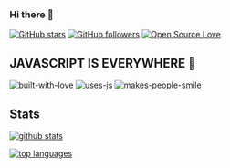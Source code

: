 ### Hi there 👋

<!--
**miko-github/miko-github** is a ✨ _special_ ✨ repository because its `README.md` (this file) appears on your GitHub profile
-->

[![GitHub stars](https://img.shields.io/github/stars/miko-github/vueStoreDashboard.svg?style=social&label=Star&maxAge=2592000)](https://GitHub.com/miko-github/miko-github/stargazers/)
[![GitHub followers](https://img.shields.io/github/followers/miko-github.svg?style=social&label=Follow&maxAge=2592000)](https://github.com/miko-github?tab=followers)
[![Open Source Love](https://badges.frapsoft.com/os/v1/open-source.svg?v=103)][1]

## JAVASCRIPT IS EVERYWHERE 🎉
[![built-with-love](http://ForTheBadge.com/images/badges/built-with-love.svg)][1]
[![uses-js](http://ForTheBadge.com/images/badges/uses-js.svg)][1]
[![makes-people-smile](http://ForTheBadge.com/images/badges/makes-people-smile.svg)][1]

## Stats

[![github stats](https://github-readme-stats.vercel.app/api?username=miko-github&theme=blue-green)][1]

[![top languages](https://github-readme-stats.vercel.app/api/top-langs/?username=miko-github&theme=blue-green)][1]

[1]: https://github.com/miko-github/miko-github/blob/main/README.md
